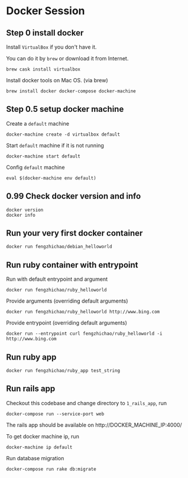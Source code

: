 # Docker Session

## Step 0 install docker

Install `VirtualBox` if you don't have it.

You can do it by `brew` or download it from Internet.

```
brew cask install virtualbox
```

Install docker tools on Mac OS. (via brew)

```
brew install docker docker-compose docker-machine
```

## Step 0.5 setup docker machine

Create a `default` machine

```
docker-machine create -d virtualbox default
```

Start `default` machine if it is not running
```
docker-machine start default
```

Config `default` machine
```
eval $(docker-machine env default)
```

## 0.99 Check docker version and info

```
docker version
docker info
```

## Run your very first docker container

```
docker run fengzhichao/debian_helloworld
```

## Run ruby container with entrypoint

Run with default entrypoint and argument

```
docker run fengzhichao/ruby_helloworld
```

Provide arguments (overriding default arguments)

```
docker run fengzhichao/ruby_helloworld http://www.bing.com
```

Provide entrypoint (overriding default arguments)

```
docker run --entrypoint curl fengzhichao/ruby_helloworld -i http://www.bing.com
```

## Run ruby app

```
docker run fengzhichao/ruby_app test_string
```

## Run rails app

Checkout this codebase and change directory to `1_rails_app`, run

```
docker-compose run --service-port web
```

The rails app should be available on http://DOCKER_MACHINE_IP:4000/

To get docker machine ip, run

```
docker-machine ip default
```

Run database migration

```
docker-compose run rake db:migrate
```
